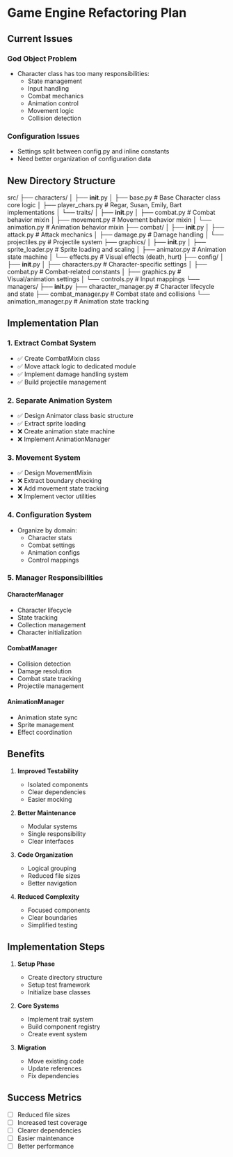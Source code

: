 # Game Engine Refactoring Plan

## Current Issues

### God Object Problem
- Character class has too many responsibilities:
  - State management
  - Input handling
  - Combat mechanics
  - Animation control
  - Movement logic
  - Collision detection

### Configuration Issues
- Settings split between config.py and inline constants
- Need better organization of configuration data

## New Directory Structure

src/
├── characters/
│   ├── __init__.py
│   ├── base.py                # Base Character class core logic
│   ├── player_chars.py        # Regar, Susan, Emily, Bart implementations
│   └── traits/
│       ├── __init__.py
│       ├── combat.py          # Combat behavior mixin
│       ├── movement.py        # Movement behavior mixin
│       └── animation.py       # Animation behavior mixin
├── combat/
│   ├── __init__.py
│   ├── attack.py             # Attack mechanics
│   ├── damage.py             # Damage handling
│   └── projectiles.py        # Projectile system
├── graphics/
│   ├── __init__.py
│   ├── sprite_loader.py      # Sprite loading and scaling
│   ├── animator.py           # Animation state machine
│   └── effects.py            # Visual effects (death, hurt)
├── config/
│   ├── __init__.py
│   ├── characters.py         # Character-specific settings
│   ├── combat.py             # Combat-related constants
│   ├── graphics.py           # Visual/animation settings
│   └── controls.py           # Input mappings
└── managers/
    ├── __init__.py
    ├── character_manager.py  # Character lifecycle and state
    ├── combat_manager.py     # Combat state and collisions
    └── animation_manager.py  # Animation state tracking


## Implementation Plan

### 1. Extract Combat System
- ✅ Create CombatMixin class
- ✅ Move attack logic to dedicated module
- ✅ Implement damage handling system  
- ✅ Build projectile management

### 2. Separate Animation System
- ✅ Design Animator class basic structure
- ✅ Extract sprite loading
- ❌ Create animation state machine
- ❌ Implement AnimationManager

### 3. Movement System
- ✅ Design MovementMixin
- ❌ Extract boundary checking
- ❌ Add movement state tracking
- ❌ Implement vector utilities

### 4. Configuration System
- Organize by domain:
  - Character stats
  - Combat settings
  - Animation configs
  - Control mappings

### 5. Manager Responsibilities

#### CharacterManager
- Character lifecycle
- State tracking
- Collection management
- Character initialization

#### CombatManager
- Collision detection
- Damage resolution
- Combat state tracking
- Projectile management

#### AnimationManager
- Animation state sync
- Sprite management
- Effect coordination

## Benefits

1. **Improved Testability**
   - Isolated components
   - Clear dependencies
   - Easier mocking

2. **Better Maintenance**
   - Modular systems
   - Single responsibility
   - Clear interfaces

3. **Code Organization**
   - Logical grouping
   - Reduced file sizes
   - Better navigation

4. **Reduced Complexity**
   - Focused components
   - Clear boundaries
   - Simplified testing

## Implementation Steps

1. **Setup Phase**
   - Create directory structure
   - Setup test framework
   - Initialize base classes

2. **Core Systems**
   - Implement trait system
   - Build component registry
   - Create event system

3. **Migration**
   - Move existing code
   - Update references
   - Fix dependencies

## Success Metrics

- [ ] Reduced file sizes
- [ ] Increased test coverage
- [ ] Clearer dependencies
- [ ] Easier maintenance
- [ ] Better performance